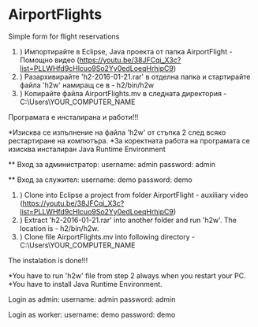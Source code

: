 # AirportFlights
Simple form for flight reservations


1. )  Импортирайте в Eclipse, Java проекта от папка AirportFlight - Помощно видео (https://youtu.be/38JFCqi_X3c?list=PLLWHfd9cHlcuo9So2Yy0edLoeqHrhipC9)
2. )  Разархивирайте 'h2-2016-01-21.rar' в отделна папка и стартирайте файла 'h2w' намиращ се в - h2/bin/h2w
3. )  Копирайте файла AirportFlights.mv в следната директория - C:\Users\YOUR_COMPUTER_NAME   

Програмата е инсталирана и работи!!!

*Изисква се изпълнение на файла 'h2w' от стъпка 2 след всяко рестартиране на компютъра.
*За коректната работа на програмата се изисква инсталиран Java Runtime Environment

** Вход за администратор:
username: admin
password: admin

** Вход за служител:
username: demo
password: demo

1. ) Clone into Eclipse a project from folder AirportFlight - auxiliary video (https://youtu.be/38JFCqi_X3c?list=PLLWHfd9cHlcuo9So2Yy0edLoeqHrhipC9)
2. ) Extract 'h2-2016-01-21.rar' into another folder and run 'h2w'. The location is - h2/bin/h2w.
3. ) Clone file AirportFlights.mv into following directory - C:\Users\YOUR_COMPUTER_NAME  

The instalation is done!!!

*You have to run 'h2w' file from step 2 always when you restart your PC.
*You have to install Java Runtime Environment.

Login as admin:
username: admin
password: admin

Login as worker:
username: demo
password: demo

